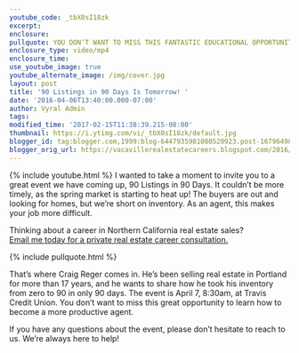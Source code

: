 ```yaml
---
youtube_code: _tbX0sI18zk
excerpt:
enclosure:
pullquote: YOU DON’T WANT TO MISS THIS FANTASTIC EDUCATIONAL OPPORTUNITY.
enclosure_type: video/mp4
enclosure_time:
use_youtube_image: true
youtube_alternate_image: /img/cover.jpg
layout: post
title: '90 Listings in 90 Days Is Tomorrow! '
date: '2016-04-06T13:40:00.000-07:00'
author: Vyral Admin
tags:
modified_time: '2017-02-15T11:38:39.215-08:00'
thumbnail: https://i.ytimg.com/vi/_tbX0sI18zk/default.jpg
blogger_id: tag:blogger.com,1999:blog-6447935981080520923.post-1679649801348676592
blogger_orig_url: https://vacavillerealestatecareers.blogspot.com/2016/04/90-listings-in-90-days-is-tomorrow.html
---
```

{% include youtube.html %}
I wanted to take a moment to invite you to a great event we have coming up, 90 Listings in 90 Days. It couldn’t be more timely, as the spring market is starting to heat up! The buyers are out and looking for homes, but we’re short on inventory. As an agent, this makes your job more difficult.

<div class="post-cta">
Thinking about a career in Northern California real estate sales?<br>
<a href="mailto:andrew@lambrealestate.com">Email me today for a private real estate career consultation.</a>
</div>

{% include pullquote.html %}

That’s where Craig Reger comes in. He’s been selling real estate in Portland for more than 17 years, and he wants to share how he took his inventory from zero to 90 in only 90 days. The event is April 7, 8:30am, at Travis Credit Union. You don’t want to miss this great opportunity to learn how to become a more productive agent.

If you have any questions about the event, please don’t hesitate to reach to us. We’re always here to help!
